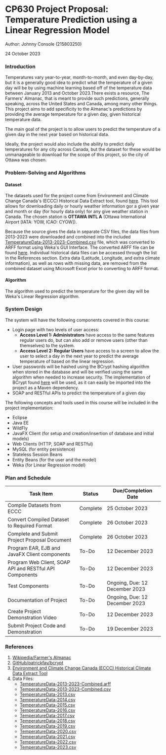 # CP630 Project Proposal: Temperature Prediction using a Linear Regression Model

Author: Johnny Console (215803250)

24 October 2023

### Introduction

Temperatures vary year-to-year, month-to-month, and even day-by-day, but
it is a generally good idea to predict what the temperature of a given
day will be by using machine learning based off of the temperature data
between January 2013 and October 2023.There exists a resource, The
Farmers' Almanac, that is meant to provide such predictions, generally
speaking, across the United States and Canada, among many other things.
This project aims to add specificity to the Almanac's predictions by
providing the average temperature for a given day, given historical
temperature data.

The main goal of the project is to allow users to predict the
temperature of a given day in the next year based on historical data.

Ideally, the project would also include the ability to predict daily
temperatures for any city across Canada, but the dataset for these would
be unmanageable to download for the scope of this project, so the city
of Ottawa was chosen.

### Problem-Solving and Algorithms

#### Dataset

The datasets used for the project come from Environment and Climate
Change Canada\'s (ECCC) Historical Data Extract tool, found
[here](https://climate.weather.gc.ca/historical_data/search_historic_data_e.html).
This tool allows for downloading daily or hourly weather information gor
a given year and month or day (for hourly data only) for any give
weather station in Canada. The chosen station is **OTTAWA INTL A**
(Ottawa International Airport \[IATA: YOW, ICAO: CYOW\]).

Because the source gives the data in separate CSV files, the data files
from 2013-2023 were downloaded and combined into the included
[TemperatureData-2013-2023-Combined.csv](Proposal/files/TemperatureData-2013-2023-Combined.csv)
file, which was converted to ARFF format using Weka\'s GUI Interface.
The converted ARFF file can be found
[here](Proposal/files/TemperatureData-2013-2023-Combined.arff). Individual
historical data files can be accessed through the list in the References
section. Extra data (Latitude, Longitude, and extra climate
information), as well as rows with missing data, are removed from the
combined dataset using Microsoft Excel prior to converting to ARFF
format.

#### Algorithm

The algorithm used to predict the temperature for the given day will be
Weka\'s Linear Regression algorithm.

### System Design

The system will have the following components covered in this course:

-   Login page with two levels of user access:
    -   **Access Level 1: Administrators** have access to the same
        features regular users do, but can also add or remove users
        (other than themselves) to the system.
    -   **Access Level 2: Regular Users** have access to a screen to
        allow the user to select a day in the next year to predict the
        average temperature of based on the linear regression.
-   User passwords will be hashed using the BCrypt hashing algorithm
    when stored in the database and will be verified using the same
    algorithm when needed to increase security. The implementation of
    BCrypt found [here](https://github.com/patrickfav/bcrypt) will be
    used, as it can easily be imported into the project as a Maven
    dependency.
-   SOAP and RESTful APIs to predict the temperature of a given day

The following concepts and tools used in this course will be included in
the project implementation:

-   Eclipse
-   Java EE
-   WildFly
-   JavaFX Client (for setup and creation/insertion of database and
    initial models)
-   Web Clients (HTTP, SOAP and RESTful)
-   MySQL (for entity persistence)
-   Stateless Session Beans
-   Entity Beans (for the user and the model)
-   Weka (for Linear Regression model)

### Plan and Schedule

  | Task Item                                               | Status   | Due/Completion Date            |
  |---------------------------------------------------------|----------|--------------------------------|
  | Compile Datasets from ECCC                              | Complete | 25 October 2023                |
  | Convert Compiled Dataset to Required Format             | Complete | 26 October 2023                |  
  | Complete and Submit Project Proposal Document           | Complete | 26 October 2023                |  
  | Program EAR, EJB and JavaFX Client components           | To-Do    | 12 December 2023               |
  | Program Web Client, SOAP API and RESTful API Components | To-Do    | 12 December 2023               |
  | Test Components                                         | To-Do    | Ongoing, Due: 12 December 2023 |
  | Documentation of Project                                | To-Do    | Ongoing, Due: 12 December 2023 |
  | Create Project Demonstration Video                      | To-Do    | 12 December 2023               |
  | Submit Project Code and Demonstration                   | To-Do    | 19 December 2023               |

### References

1.  [Wikipedia/Farmer's
    Almanac](https://en.wikipedia.org/wiki/Farmers%27_Almanac)
2.  [GitHub/patrickfav/bcrypt](https://github.com/patrickfav/bcrypt)
3.  [Environment and Climate Change Canada (ECCC) Historical Climate
    Data Extract
    Tool](https://climate.weather.gc.ca/historical_data/search_historic_data_e.html)
4.  Data Files:
    -   [TemperatureData-2013-2023-Combined.arff](Proposal/files/TemperatureData-2013-2023-Combined.arff)
    -   [TemperatureData-2013-2023-Combined.csv](Proposal/files/TemperatureData-2013-2023-Combined.csv)
    -   [TemperatureData-2013.csv](Proposal/files/TemperatureData-2013.csv)
    -   [TemperatureData-2014.csv](Proposal/files/TemperatureData-2014.csv)
    -   [TemperatureData-2015.csv](Proposal/files/TemperatureData-2015.csv)
    -   [TemperatureData-2016.csv](Proposal/files/TemperatureData-2016.csv)
    -   [TemperatureData-2017.csv](Proposal/files/TemperatureData-2017.csv)
    -   [TemperatureData-2018.csv](Proposal/files/TemperatureData-2018.csv)
    -   [TemperatureData-2019.csv](Proposal/files/TemperatureData-2019.csv)
    -   [TemperatureData-2020.csv](Proposal/files/TemperatureData-2020.csv)
    -   [TemperatureData-2021.csv](Proposal/files/TemperatureData-2021.csv)
    -   [TemperatureData-2022.csv](Proposal/files/TemperatureData-2022.csv)
    -   [TemperatureData-2023.csv](Proposal/files/TemperatureData-2023.csv)
	
